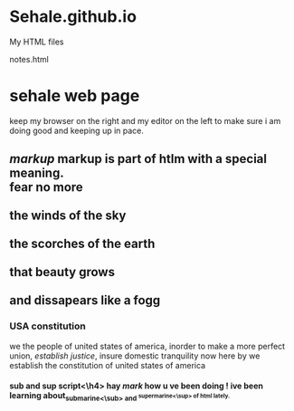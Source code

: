 # Sehale.github.io
My HTML files

notes.html
<h1>
sehale web page
</h1>
<p>
  keep my browser on the right and my editor on the left to make sure i am doing good and keeping up in pace.
  </p>
  <h2>
  <em>markup</em>
  <p2>
  markup is part of htlm with a special meaning.
  </p2>
<p3>
<br>fear no more <br>
<br>the winds of the sky<br>
<br>the scorches of the earth<br>
<br>that beauty grows <br>
<br>and dissapears like a fogg<br>
</p3>
    <h3>USA constitution</h3>
<p4>we the people of united states of america, inorder to make a more perfect union, <em>establish justice</em>, insure domestic <bold></bold>tranquility now here by we establish the constitution of united states of america </p4>
<h4>sub and sup script<\h4>
  hay <em>mark</em> how u ve been doing ! ive been learning about<sub>submarine<\sub> and <sup>supermarine<\sup> of html lately.
